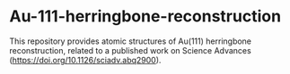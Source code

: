# Au-111-herringbone-reconstruction
This repository provides atomic structures of Au(111) herringbone reconstruction, related to a published work on Science Advances (https://doi.org/10.1126/sciadv.abq2900).
